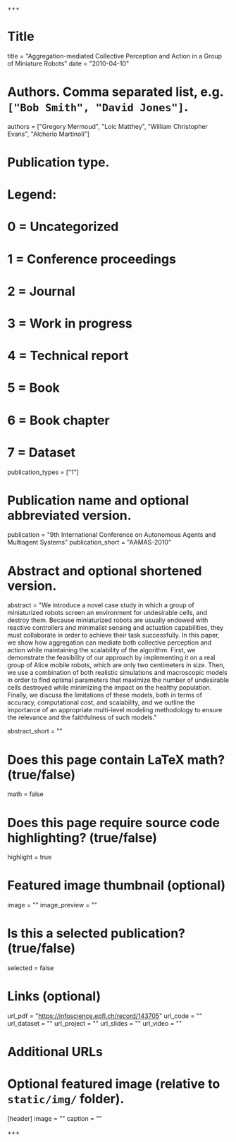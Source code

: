 +++

# Title
title = "Aggregation-mediated Collective Perception and Action in a Group of Miniature Robots"
date = "2010-04-10"

# Authors. Comma separated list, e.g. `["Bob Smith", "David Jones"]`.
authors = ["Gregory Mermoud", "Loic Matthey", "William Christopher Evans",  "Alcherio Martinoli"]

# Publication type.
# Legend:
# 0 = Uncategorized
# 1 = Conference proceedings
# 2 = Journal
# 3 = Work in progress
# 4 = Technical report
# 5 = Book
# 6 = Book chapter
# 7 = Dataset
publication_types = ["1"]

# Publication name and optional abbreviated version.
publication = "9th International Conference on Autonomous Agents and Multiagent Systems"
publication_short = "AAMAS-2010"

# Abstract and optional shortened version.
abstract = "We introduce a novel case study in which a group of miniaturized robots screen an environment for undesirable cells, and destroy them. Because miniaturized robots are usually endowed with reactive controllers and minimalist sensing and actuation capabilities, they must collaborate in order to achieve their task successfully. In this paper, we show how aggregation can mediate both collective perception and action while maintaining the scalability of the algorithm. First, we demonstrate the feasibility of our approach by implementing it on a real group of Alice mobile robots, which are only two centimeters in size. Then, we use a combination of both realistic simulations and macroscopic models in order to find optimal parameters that maximize the number of undesirable cells destroyed while minimizing the impact on the healthy population. Finally, we discuss the limitations of these models, both in terms of accuracy, computational cost, and scalability, and we outline the importance of an appropriate multi-level modeling methodology to ensure the relevance and the faithfulness of such models."

abstract_short = ""

# Does this page contain LaTeX math? (true/false)
math = false

# Does this page require source code highlighting? (true/false)
highlight = true

# Featured image thumbnail (optional)
image = ""
image_preview = ""

# Is this a selected publication? (true/false)
selected = false

# Links (optional)
url_pdf = "https://infoscience.epfl.ch/record/143705"
url_code = ""
url_dataset = ""
url_project = ""
url_slides = ""
url_video = ""

# Additional URLs

# Optional featured image (relative to `static/img/` folder).
[header]
image = ""
caption = ""

+++
